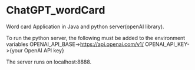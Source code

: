 # ChatGPT_wordCard
Word card Application in Java and python server(openAI library).

To run the python server, the following must be added to the environment variables
OPENAI_API_BASE->https://api.openai.com/v1/
OPENAI_API_KEY->{your OpenAI API key}

The server runs on localhost:8888.
